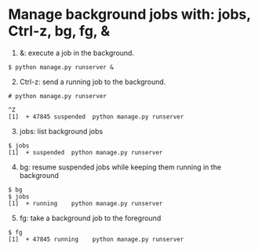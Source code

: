 # Manage background jobs with: jobs, Ctrl-z, bg, fg, &

1. &: execute a job in the background.

```
$ python manage.py runserver &
```

2. Ctrl-z: send a running job to the background.

```
# python manage.py runserver

^Z
[1]  + 47845 suspended  python manage.py runserver
```

3. jobs: list background jobs

```
$ jobs
[1]  + suspended  python manage.py runserver
```

4. bg: resume suspended jobs while keeping them running in the background

```
$ bg
$ jobs
[1]  + running    python manage.py runserver
```

5. fg: take a background job to the foreground

```
$ fg
[1]  + 47845 running    python manage.py runserver
```
